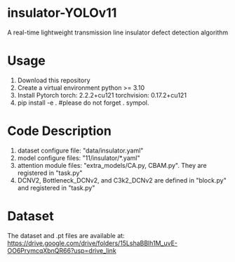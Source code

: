 # insulator-YOLOv11
A real-time lightweight transmission line insulator defect detection algorithm
# Usage
1. Download this repository
2. Create a virtual environment python >= 3.10
3. Install Pytorch
    torch: 2.2.2+cu121
    torchvision: 0.17.2+cu121
4. pip install -e .     #please do not forget . sympol.
# Code Description
1. dataset configure file: "data/insulator.yaml"
2. model configure files: "11/insulator/*.yaml"
3. attention module files: "extra_models/CA.py, CBAM.py". They are registered in "task.py"
4. DCNV2, Bottleneck_DCNv2, and C3k2_DCNv2 are defined in "block.py" and registered in "task.py"
# Dataset
The dataset and .pt files are available at: https://drive.google.com/drive/folders/15LshaBBlh1M_uvE-OO6PrymcqXbnQR66?usp=drive_link

